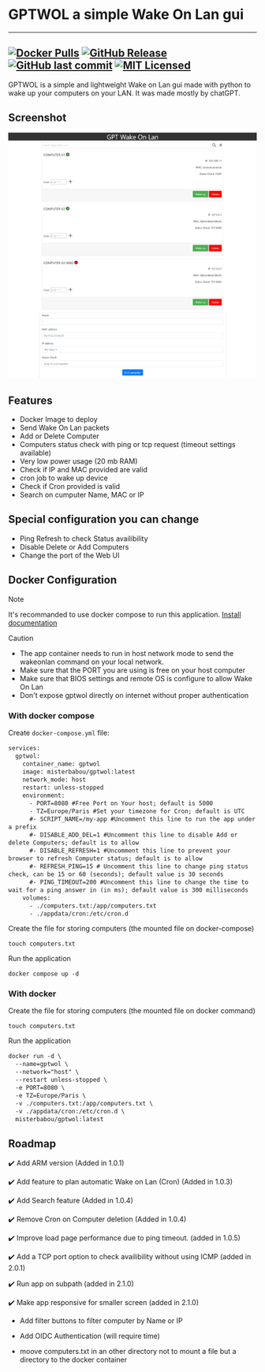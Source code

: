 # GPTWOL a simple Wake On Lan gui

---
[![Docker Pulls](https://img.shields.io/docker/pulls/misterbabou/gptwol.svg?logo=docker)](https://hub.docker.com/r/misterbabou/gptwol)
[![GitHub Release](https://img.shields.io/github/release/Misterbabou/gptwol.svg?logo=github&logoColor=959DA5)](https://github.com/Misterbabou/gptwol/releases/latest)
[![GitHub last commit](https://img.shields.io/github/last-commit/Misterbabou/gptwol?logo=github&logoColor=959DA5)](https://github.com/Misterbabou/gptwol/commits/main)
[![MIT Licensed](https://img.shields.io/github/license/Misterbabou/gptwol.svg?logo=github&logoColor=959DA5)](https://github.com/Misterbabou/gptwol/blob/main/LICENSE.md)
---

GPTWOL is a simple and lightweight Wake on Lan gui made with python to wake up your computers on your LAN.
It was made mostly by chatGPT.

## Screenshot 

![gptwol-gui.png](/assets/gptwol-gui.png)

## Features 

- Docker Image to deploy
- Send Wake On Lan packets
- Add or Delete Computer
- Computers status check with ping or tcp request (timeout settings available)
- Very low power usage (20 mb RAM)
- Check if IP and MAC provided are valid
- cron job to wake up device
- Check if Cron provided is valid
- Search on cumputer Name, MAC or IP

## Special configuration you can change

- Ping Refresh to check Status availibility 
- Disable Delete or Add Computers
- Change the port of the Web UI

## Docker Configuration
> [!NOTE]
>
>It's recommanded to use docker compose to run this application. [Install documentation](https://docs.docker.com/compose/install/)

> [!CAUTION]
>
>- The app container needs to run in host network mode to send the wakeonlan command on your local network.
>- Make sure that the PORT you are using is free on your host computer
>- Make sure that BIOS settings and remote OS is configure to allow Wake On Lan
>- Don't expose gptwol directly on internet without proper authentication

### With docker compose

Create `docker-compose.yml` file:
```
services:
  gptwol:
    container_name: gptwol
    image: misterbabou/gptwol:latest
    network_mode: host
    restart: unless-stopped
    environment:
      - PORT=8080 #Free Port on Your host; default is 5000
      - TZ=Europe/Paris #Set your timezone for Cron; default is UTC
      #- SCRIPT_NAME=/my-app #Uncomment this line to run the app under a prefix
      #- DISABLE_ADD_DEL=1 #Uncomment this line to disable Add or delete Computers; default is to allow
      #- DISABLE_REFRESH=1 #Uncomment this line to prevent your browser to refresh Computer status; default is to allow
      #- REFRESH_PING=15 # Uncomment this line to change ping status check, can be 15 or 60 (seconds); default value is 30 seconds
      #- PING_TIMEOUT=200 #Uncomment this line to change the time to wait for a ping answer in (in ms); default value is 300 milliseconds
    volumes:
      - ./computers.txt:/app/computers.txt
      - ./appdata/cron:/etc/cron.d
```

Create the file for storing computers (the mounted file on docker-compose)
```
touch computers.txt
```

Run the application
```
docker compose up -d
```

### With docker

Create the file for storing computers (the mounted file on docker command)
```
touch computers.txt
```

Run the application
```
docker run -d \
  --name=gptwol \
  --network="host" \
  --restart unless-stopped \
  -e PORT=8080 \
  -e TZ=Europe/Paris \
  -v ./computers.txt:/app/computers.txt \
  -v ./appdata/cron:/etc/cron.d \
  misterbabou/gptwol:latest
```

## Roadmap 

:heavy_check_mark: Add ARM version (Added in 1.0.1)

:heavy_check_mark: Add feature to plan automatic Wake on Lan (Cron) (Added in 1.0.3)

:heavy_check_mark: Add Search feature (Added in 1.0.4)

:heavy_check_mark: Remove Cron on Computer deletion (Added in 1.0.4)

:heavy_check_mark: Improve load page performance due to ping timeout. (added in 1.0.5)

:heavy_check_mark: Add a TCP port option to check availibility without using ICMP (added in 2.0.1)

:heavy_check_mark: Run app on subpath (added in 2.1.0)

:heavy_check_mark: Make app responsive for smaller screen (added in 2.1.0)

- Add filter buttons to filter computer by Name or IP

- Add OIDC Authentication (will require time)

- moove computers.txt in an other directory not to mount a file but a directory to the docker container
